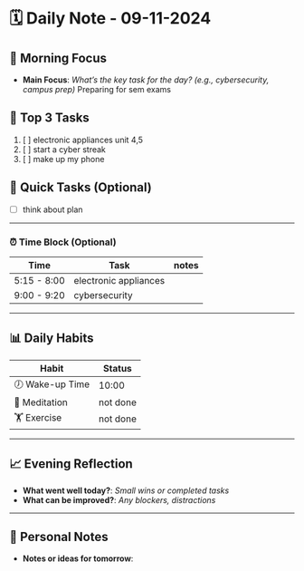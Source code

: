 # 🗓 Daily Note - 09-11-2024

## 🌅 Morning Focus
- **Main Focus**: _What’s the key task for the day? (e.g., cybersecurity, campus prep)_
Preparing for sem exams
## 📝 Top 3 Tasks
1. [ ] electronic appliances unit 4,5
2. [ ] start a cyber streak
3. [ ] make up my phone

## 📝 Quick Tasks (Optional)
- [ ] think about plan 

---

### ⏰ Time Block (Optional)
| Time        | Task                  | notes |
| ----------- | --------------------- | ----- |
| 5:15 - 8:00 | electronic appliances |       |
| 9:00 - 9:20 | cybersecurity         |       |

---

## 📊 Daily Habits
| Habit           | Status   |
| --------------- | -------- |
| 🕖 Wake-up Time | 10:00    |
| 🧘 Meditation   | not done |
| 🏋️ Exercise    | not done |

---

## 📈 Evening Reflection
- **What went well today?**: _Small wins or completed tasks_
- **What can be improved?**: _Any blockers, distractions_

---

## 📝 Personal Notes
- **Notes or ideas for tomorrow**: 

